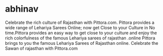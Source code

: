 # abhinav
Celebrate the rich culture of Rajasthan with Pittora.com. Pittora provides a wide range of Lehariya Sarees Online; now get Close to your Culture in No time.Pittora provides an easy way to get close to your culture and enjoy the rich colorfulness of the famous Lehariya sarees of rajasthan .online Pittora brings to you the famous Lehariya Sarees of Rajasthan online. Celebrate the Sawan of rajasthan with Pittora.com
